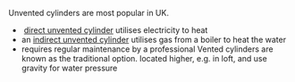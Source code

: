 
Unvented cylinders are most popular in UK.
-  [direct unvented cylinder](https://www.gledhill.net/products/unvented-cylinders/stainlesslite-direct/) utilises electricity to heat
- an [indirect unvented cylinder](https://www.gledhill.net/products/unvented-cylinders/stainlesslite-indirect/) utilises gas from a boiler to heat the water
- requires regular maintenance by a professional
Vented cylinders are known as the traditional option.
	located higher, e.g. in loft, and use gravity for water pressure

